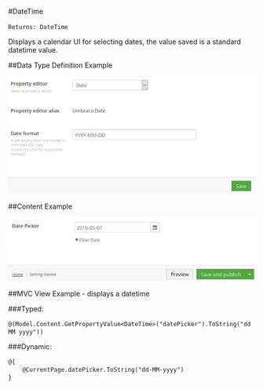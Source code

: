 #DateTime

`Returns: DateTime`

Displays a calendar UI for selecting dates, the value saved is a standard datetime value.

##Data Type Definition Example

![Data Type Definition Example](images/DateTime-DataType.png)

##Content Example 

![Content Example](images/Date-Time-Content.png)

##MVC View Example - displays a datetime

###Typed:

	@(Model.Content.GetPropertyValue<DateTime>("datePicker").ToString("dd MM yyyy"))

###Dynamic: 

	@{
		@CurrentPage.datePicker.ToString("dd-MM-yyyy")
	}